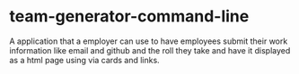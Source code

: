 # team-generator-command-line
A application that a employer can use to have employees  submit their work information like email and github and the roll they take and have it displayed as a html page using via cards and links. 
